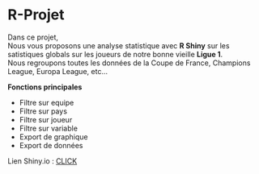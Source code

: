 # R-Projet
 
<p>Dans ce projet,<br/>
  Nous vous proposons une analyse statistique avec <strong>R Shiny</strong> sur les satistiques globals sur les joueurs de notre bonne vieille      <strong>Ligue 1</strong>.
  <br/>
  Nous regroupons toutes les données de la Coupe de France, Champions League, Europa League, etc... 
</p>
<strong>Fonctions principales</strong>
<ul>
  <li>Filtre sur equipe</li>
  <li>Filtre sur pays</li>
  <li>Filtre sur joueur</li>
  <li>Filtre sur variable</li>
  <li>Export de graphique</li>
  <li>Export de données</li>
</ul>
<p>
 Lien Shiny.io : <a href="https://kylianrouveure.shinyapps.io/Projet_R_-_STID2/" target="_blank" >CLICK</a>
</p>
